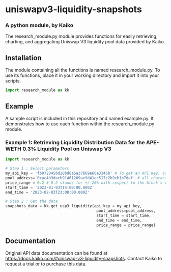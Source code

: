 # uniswapv3-liquidity-snapshots
### A python module, by Kaiko
The research_module.py module provides functions for easily retrieving, charting, and aggregating Uniswap V3 liquidity pool data provided by Kaiko.

## Installation 
The module containing all the functions is named research_module.py. To use its functions, place it in your working directory and import it into your scripts.
```python
import research_module as kk
```

## Example
A sample script is included in this repository and named example.py. It demonstrates how to use each function within the research_module.py module.

### Example 1: Retrieving Liquidity Distribution Data for the APE-WETH 0.3% Liquidity Pool on Uniswap V3
```python
import research_module as kk

# Step 1 : Select parameters 
my_api_key = 'fb072045bd28bd8a5a37b69e66a3346b' # To get an API Key, contact kaiko.com
pool_address='0xac4b3dacb91461209ae9d41ec517c2b9cb1b7daf' # all characters should be in lower case
price_range = 0.2 # 0.2 stands for +/-20% with respect to the block's current price
start_time = '2023-01-03T14:00:00.000Z' 
end_time = '2023-02-03T23:00:00.000Z'

# Step 2 : Get the data
snapshots_data = kk.get_usp3_liquidity(api_key = my_api_key,
                                        pool_address=pool_address,
                                        start_time = start_time,
                                        end_time = end_time,
                                        price_range = price_range)
```

## Documentation 
Original API data documentation can be found at https://docs.kaiko.com/#uniswap-v3-liquidity-snapshots. Contact Kaiko to request a trial or to purchase this data.
